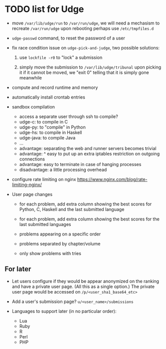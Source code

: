 TODO list for Udge
==================

* move `/var/lib/udge/run` to `/var/run/udge`,
  we will need a mechasism to recreate `/var/run/udge` upon rebooting
  perhaps use `/etc/tmpfiles.d`

* `udge-passwd` command, to reset the password of a user

* fix race condition issue on `udge-pick-and-judge`, two possible solutions:

	1. use `lockfile -r0` to "lock" a submission

	2. simply move the submission to `/var/lib/udge/tribunal` upon picking it
	   if it cannot be moved, we "exit 0" telling that it is simply gone
	   meanwhile

* compute and record runtime and memory

* automatically install crontab entries

* sandbox compilation
	- access a separate user through ssh to compile?
	- udge-c: to compile in C
	- udge-py: to "compile" in Python
	- udge-hs: to compile in Haskell
	- udge-java: to compile Java
	- ...
	- advantage: separating the web and runner servers becomes trivial
	- advantage: ^ easy to put up an extra iptables restriction on outgoing connections
	- advantage: easy to terminate in case of hanging processes
	- disadvantage: a little processing overhead

* configure rate limiting on nginx
  https://www.nginx.com/blog/rate-limiting-nginx/

* User page changes

	- for each problem, add extra column showing the best scores for Python, C,
	  Haskell and the last submitted language

	- for each problem, add extra column showing the best scores for the last
	  submitted languages

	- problems appearing on a specific order

	- problems separated by chapter/volume

	- only show problems with tries


For later
---------

* Let users configure if they would be appear anonymized on the ranking and
  have a private user page.  (All this as a single option.)
  The private user page would be accessed on `/p/<user_sha1_base64_etc>`

* Add a user's submission page?  `u/<user_name>/submissions`

* Languages to support later (in no particular order):

	- Lua
	- Ruby
	- R
	- Perl
	- PHP
